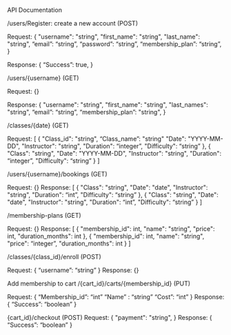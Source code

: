 API Documentation

/users/Register: create a new account (POST)

Request: {
  "username": "string",
  "first_name": "string",
  "last_name": "string",
  “email”: “string”,
  “password”: “string”,
  “membership_plan”: “string”,
}

Response: {
“Success”: true,
}

/users/{username} (GET)

Request: {}

Response:  {
  "username": "string",
  "first_name": "string",
  "last_names": "string",
  “email”: “string”,
  “membership_plan”: "string",
}

/classes/{date} (GET)

Request: 
[
  {
    "Class_id": "string",
    “Class_name”: "string"
    "Date": "YYYY-MM-DD",
    "Instructor": "string",
    "Duration": “integer”,
    "Difficulty": “string”
  },
  {
    "Class": "string",
    "Date": "YYYY-MM-DD",
    "Instructor": "string",
    "Duration": “integer”,
    "Difficulty": “string”
  }
]

/users/{username}/bookings (GET)

Request: {}
Response: 
[
  {
    "Class": "string",
    "Date": "date",
    "Instructor": "string",
    "Duration": “int”,
    "Difficulty": “string”
  },
  {
    "Class": "string",
    "Date": "date",
    "Instructor": "string",
    "Duration": “int”,
    "Difficulty": “string”
  }
]

/membership-plans (GET)

Request: {}
Response:
[
  {
    "membership_id": int,
    "name": "string",
    "price": int,
    "duration_months": int
  },
  {
    "membership_id": int,
    "name": "string",
    "price": “integer”,
    "duration_months": int
  }
]

/classes/{class_id}/enroll (POST)

Request: {
  “username”: “string”
}
Response: {}

Add membership to cart
/{cart_id}/carts/{membership_id} (PUT)

Request:
{
	“Membership_id”: “int”
	“Name” : “string”
	“Cost”: “int”
}
Response:
{
	“Success”: “boolean”
}

{cart_id}/checkout (POST)
	Request:
	{
 	"payment": "string",
}
Response:
{
	“Success”: “boolean”
}
